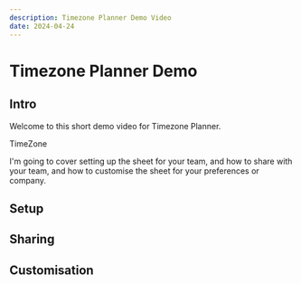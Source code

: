 ```yaml
---
description: Timezone Planner Demo Video
date: 2024-04-24
---
```


# Timezone Planner Demo

## Intro

Welcome to this short demo video for Timezone Planner.

TimeZone 

I'm going to cover setting up the sheet for your team, and how to share with your team, and how to customise the sheet for your preferences or company. 

## Setup

## Sharing

## Customisation
